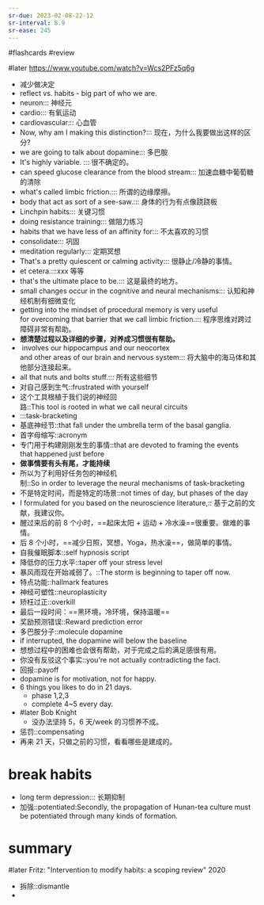 ```yaml
---
sr-due: 2023-02-08-22-12
sr-interval: 8.9
sr-ease: 245
---
```


#flashcards 
#review

#later https://www.youtube.com/watch?v=Wcs2PFz5q6g
- 减少做决定
- reflect  vs. habits - big part of who we are.
- neuron::: 神经元 <!--SR:!2023-03-02,39,245!2023-05-10-13-50,79.6,245-->
- cardio::: 有氧运动 <!--SR:!2023-04-20-07-26,70,250!2023-03-28-09-22,36.4,185-->
- cardiovascular::: 心血管 <!--SR:!2023-04-23-20-39,61.9,210!2023-02-23-05-08,3.3,130-->
- Now, why am I making this distinction?::: 现在，为什么我要做出这样的区分? <!--SR:!2023-05-25-01-48,91.5,250!2023-03-12,43,225-->
- we are going to talk about dopamine::: 多巴胺 <!--SR:!2023-04-25-11-59,72.5,250!2023-02-28,30,230-->
- It's highly variable. ::: 很不确定的。 <!--SR:!2023-02-27,38,245!2023-02-25-21-22,23.4,185-->
- can speed glucose clearance from the blood stream::: 加速血糖中葡萄糖的清除 <!--SR:!2023-03-21-00-48,47.3,230!2023-03-18-16-28,46,225-->
- what's called limbic friction.::: 所谓的边缘摩擦。 <!--SR:!2023-05-22-17-10,90,250!2023-04-07-07-39,51.3,205-->
- body that act as sort of a see-saw.::: 身体的行为有点像跷跷板 <!--SR:!2023-02-23,36,245!2023-03-15,46,225-->
- Linchpin habits::: 关键习惯 <!--SR:!2023-02-25,38,245!2023-03-11-01-42,26.1,165-->
- doing resistance training::: 做阻力练习 <!--SR:!2023-03-21-02-11,50,250!2023-03-15-23-06,31,225-->
- habits that we have less of an affinity for::: 不太喜欢的习惯 <!--SR:!2023-05-14-05-27,83.8,250!2023-02-24-19-10,9.8,130-->
- consolidate::: 巩固 <!--SR:!2023-03-13-17-10,20,230!2023-02-24,39,265-->
- meditation regularly::: 定期冥想 <!--SR:!2023-04-03-16-53,61,265!2023-03-09,40,225-->
- That's a pretty quiescent or calming activity::: 很静止/冷静的事情。 <!--SR:!2023-05-11-13-59,80.6,245!2023-03-04-03-37,12.7,165-->
- et cetera.:::xxx 等等 <!--SR:!2023-04-18-12-15,68.2,245!2023-03-14,45,225-->
- that's the ultimate place to be.::: 这是最终的地方。 <!--SR:!2023-03-08,39,230!2023-03-11,42,225-->
- small changes occur in the cognitive and neural mechanisms::: 认知和神经机制有细微变化 <!--SR:!2023-05-17-18-16,85.8,245!2023-03-15-14-59,24.2,185-->
- getting into the mindset of procedural memory is very useful for overcoming that barrier that we call limbic friction.::: 程序思维对跨过障碍非常有帮助。 <!--SR:!2023-05-06-00-23,80,250!2023-05-08-14-05,77.6,245-->
- **想清楚过程以及详细的步骤，对养成习惯很有帮助。**
-  involves our hippocampus and our neocortex and other areas of our brain and nervous system::: 将大脑中的海马体和其他部分连接起来。 <!--SR:!2023-03-10,41,210!2023-03-10-06-14,35.3,185-->
- all that nuts and bolts stuff.::: 所有这些细节 <!--SR:!2023-02-23,38,265!2023-03-14-20-25,37.1,185-->
- 对自己感到生气::frustrated with yourself <!--SR:!2023-03-06-10-23,15,172-->
- 这个工具根植于我们说的神经回路::This tool is rooted in what we call neural circuits <!--SR:!2023-03-28-23-47,51.2,232-->
- :::task-bracketing <!--SR:!2023-04-14-09-22,74.3,272!2023-04-27-14-51,71.6,232-->
- 基底神经节::that fall under the umbrella term of the basal ganglia. <!--SR:!2023-03-24-04-26,32.2,172-->
- 首字母缩写::acronym <!--SR:!2023-02-23-08-01,3.9,130-->
- 专门用于构建刚刚发生的事情::that are devoted to framing the events that happened just before <!--SR:!2023-02-24-02-20,12.1,130-->
- **做事情要有头有尾，才能持续**
- 所以为了利用好任务包的神经机制::So in order to leverage the neural mechanisms of task-bracketing <!--SR:!2023-02-26,34,212-->
- 不是特定时间，而是特定的场景::not times of day, but phases of the day <!--SR:!2023-02-25-07-39,10.3,172-->
- I formulated for you based on the neuroscience literature,:: 基于之前的文献，我建议你。 <!--SR:!2023-05-05-15-36,75.2,232-->
- 醒过来后的前 8 个小时，==起床太阳 + 运动 + 冷水澡==很重要。做难的事情。
- 后 8 个小时，==减少日照，冥想，Yoga，热水澡==，做简单的事情。
- 自我催眠脚本::self hypnosis script <!--SR:!2023-02-26-04-22,6.2,130-->
- 降低你的压力水平::taper off your stress level <!--SR:!2023-03-21-05-24,29.4,172-->
- 暴风雨现在开始减弱了。::The storm is beginning to taper off now.  <!--SR:!2023-03-15-18-13,22.8,208-->
- 特点功能::hallmark features <!--SR:!2023-03-05-21-47,18.9,130-->
- 神经可塑性::neuroplasticity <!--SR:!2023-03-23-14-31,42.3,192-->
- 矫枉过正::overkill <!--SR:!2023-02-26-00-29,19.3,192-->
- 最后一段时间：==黑环境，冷环境，保持温暖==
- 奖励预测错误::Reward prediction error <!--SR:!2023-02-23,36,232-->
- 多巴胺分子::molecule dopamine <!--SR:!2023-03-14-22-38,35.5,192-->
- if interrupted, the dopamine will below the baseline
- 想想过程中的困难也会很有帮助，对于完成之后的满足感很有用。
- 你没有反驳这个事实::you're not actually contradicting the fact. <!--SR:!2023-02-25-04-42,13.2,147-->
- 回报::payoff <!--SR:!2023-02-27-09-41,15.4,167-->
- dopamine is for motivation, not for happy.
- 6 things you likes to do in 21 days.
	- phase 1,2,3
	- complete 4~5 every day.
- #later Bob Knight
	- 没办法坚持 5，6 天/week 的习惯养不成。
- 惩罚::compensating <!--SR:!2023-02-23-20-53,3.9,130-->
- 再来 21 天，只做之前的习惯，看看哪些是建成的。
# break habits
- long term depression::: 长期抑制 <!--SR:!2023-03-16,46,227!2023-03-14,45,227-->
- 加强::potentiated:Secondly, the propagation of Hunan-tea culture must be potentiated through many kinds of formation.  <!--SR:!2023-03-05-01-23,30.1,187-->

# summary
#later Fritz: "Intervention to modify habits: a scoping review"      2020


- 拆除::dismantle <!--SR:!2023-02-25-21-50,20.4,147-->
- 


